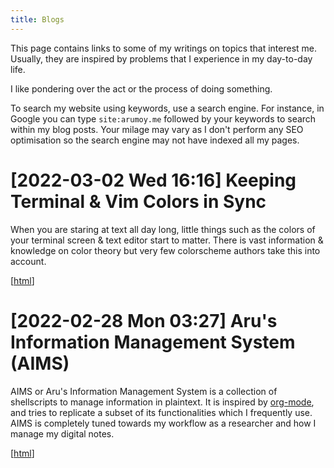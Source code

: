 ```yaml
---
title: Blogs
---
```


This page contains links to some of my writings on topics that
interest me. Usually, they are inspired by problems that I experience
in my day-to-day life.

I like pondering over the act or the process of doing something.

To search my website using keywords, use a search engine. For
instance, in Google you can type `site:arumoy.me` followed by
your keywords to search within my blog posts. Your milage may vary as
I don't perform any SEO optimisation so the search engine may not have
indexed all my pages.

# [2022-03-02 Wed 16:16] Keeping Terminal & Vim Colors in Sync

When you are staring at text all day long, little things such as the
colors of your terminal screen & text editor start to matter. There is
vast information & knowledge on color theory but very few colorscheme
authors take this into account.

[[html](2022-03-02--blog--terminal-vim-color-sync)]

# [2022-02-28 Mon 03:27] Aru's Information Management System (AIMS)

AIMS or Aru's Information Management System is a collection of
shellscripts to manage information in plaintext. It is inspired by
[org-mode](orgmode.org/), and tries to replicate a subset of its
functionalities which I frequently use. AIMS is completely tuned
towards my workflow as a researcher and how I manage my digital notes.

[[html](2022-02-28--blog--aims)]
